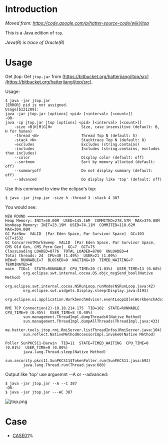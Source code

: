 # Introduction

_Moved from: https://code.google.com/p/hatter-source-code/wiki/jtop_

This is a Java edition of `top`.

_Java(R) is trace of Oracle(R)_

# Usage

Get jtop:
Get `jtop.jar` from [https://bitbucket.org/hatterjiang/jtop/src](https://bitbucket.org/hatterjiang/jtop/src).

Usage:
```
$ java -jar jtop.jar 
[ERROR] pid is not assigned.
Usage[b121209]:
java -jar jtop.jar [options] <pid> [<interval> [<count>]]
-OR-
java -cp jtop.jar jtop [options] <pid> [<interval> [<count>]]
    -size <B|K|M|G|H>             Size, case insensitive (default: B, H for human)
    -thread <N>                   Thread Top N (default: 5)
    -stack <N>                    Stacktrace Top N (default: 8)
    -excludes                     Excludes (string.contains)
    -includes                     Includes (string.contains, excludes than includes)
    --color                       Display color (default: off)
    --sortmem                     Sort by memory allocted (default: off)
    --summaryoff                  Do not display summary (default: off)
    --advanced                    Do display like 'top' (default: off)
```

Use this command to view the eclipse's top:
```
$ java -jar jtop.jar -size h -thread 3 -stack 4 387
```

You would see:
```
NEW ROUND ================================================== 
Heap Memory: INIT=40.00M  USED=145.16M  COMMITED=278.57M  MAX=379.88M
NonHeap Memory: INIT=23.19M  USED=74.11M  COMMITED=118.62M  MAX=304.00M
GC ParNew  VALID  [Par Eden Space, Par Survivor Space]  GC=103  GCT=1532
GC ConcurrentMarkSweep  VALID  [Par Eden Space, Par Survivor Space, CMS Old Gen, CMS Perm Gen]  GC=7  GCT=75
ClassLoading LOADED=8776  TOTAL_LOADED=8780  UNLOADED=4
Total threads: 24  CPU=30 (1.49%)  USER=21 (1.09%)
NEW=0  RUNNABLE=7  BLOCKED=0  WAITING=10  TIMED_WAITING=7  TERMINATED=0  
main  TID=1  STATE=RUNNABLE  CPU_TIME=20 (1.03%)  USER_TIME=13 (0.68%)
        org.eclipse.swt.internal.cocoa.OS.objc_msgSend_bool(Native Method)
        org.eclipse.swt.internal.cocoa.NSRunLoop.runMode(NSRunLoop.java:42)
        org.eclipse.swt.widgets.Display.sleep(Display.java:4193)
        org.eclipse.ui.application.WorkbenchAdvisor.eventLoopIdle(WorkbenchAdvisor.java:364)

RMI TCP Connection(2)-10.18.214.175  TID=102  STATE=RUNNABLE  CPU_TIME=9 (0.45%)  USER_TIME=8 (0.40%)
        sun.management.ThreadImpl.dumpThreads0(Native Method)
        sun.management.ThreadImpl.dumpAllThreads(ThreadImpl.java:433)
        me.hatter.tools.jtop.rmi.RmiServer.listThreadInfos(RmiServer.java:104)
        sun.reflect.NativeMethodAccessorImpl.invoke0(Native Method)

Poller SunPKCS11-Darwin  TID=11  STATE=TIMED_WAITING  CPU_TIME=0 (0.01%)  USER_TIME=0 (0.00%)
        java.lang.Thread.sleep(Native Method)
        sun.security.pkcs11.SunPKCS11$TokenPoller.run(SunPKCS11.java:692)
        java.lang.Thread.run(Thread.java:680)
```

Output like 'top' use arguemnt --A or --advanced:
```
$ java -jar jtop.jar --A --C 387
-OR-
$ java -jar jtop.jar ---AC 387
```


![jtop.png](https://bitbucket.org/repo/E9aogx/images/19642114-jtop.png)

# Case

* [CASE01](https://bitbucket.org/hatterjiang/jtop/wiki/CASE01)%     